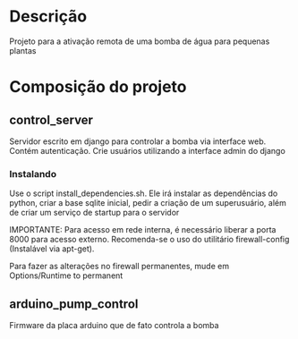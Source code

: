 # Descrição

Projeto para a ativação remota de uma bomba de água para pequenas plantas

# Composição do projeto

## control_server

Servidor escrito em django para controlar a bomba via interface web. Contém autenticação. Crie usuários utilizando a interface admin do django

### Instalando

Use o script install_dependencies.sh. Ele irá instalar as dependências
do python, criar a base sqlite inicial, pedir a criação de um superusuário, 
além de criar um serviço de startup para o servidor

IMPORTANTE: Para acesso em rede interna, é necessário liberar a porta
8000 para acesso externo. Recomenda-se o uso do utilitário firewall-config
(Instalável via apt-get).

Para fazer as alterações no firewall permanentes, mude em Options/Runtime to 
permanent

## arduino_pump_control

Firmware da placa arduino que de fato controla a bomba
